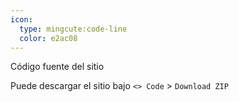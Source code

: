 ```yaml
---
icon: 
  type: mingcute:code-line
  color: e2ac08 
---
```

Código fuente del sitio

Puede descargar el sitio bajo `<> Code` > `Download ZIP`